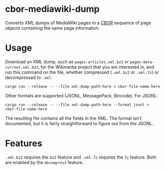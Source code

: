 # cbor-mediawiki-dump
Converts XML dumps of MediaWiki pages to a [CBOR](https://cbor.io/) sequence of page objects
containing the same page information.

# Usage
Download an XML dump, such as `pages-articles.xml.bz2` or `pages-meta-current.xml.bz2`, for the Wikimedia project
that you are interested in, and run this command on the file, whether compressed (`.xml.bz2` or `.xml.7z`) or decompressed to `.xml`:

    cargo run --release -- --file xml-dump-path-here > cbor-file-name-here

Other formats are supported (JSONL, MessagePack, Bincode). For JSONL:

    cargo run --release -- --file xml-dump-path-here --format jsonl > cbor-file-name-here

The resulting file contains all the fields in the XML. The format isn't documented,
but it is fairly straightforward to figure out from the JSONL.

# Features
`.xml.bz2` requires the `bz2` feature and `.xml.7z` requires the `7z` feature.
Both are enabled by the `decompress` feature.
